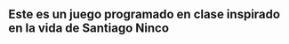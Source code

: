 <!DOCTYPE html>
<html lang="en">
<head>
    <meta charset="UTF-8">
    <meta http-equiv="X-UA-Compatible" content="IE=edge">
    <meta name="viewport" content="width=device-width, initial-scale=1.0">
    <title>Ninco game</title>
</head>
<body>
    <h2>Este es un juego programado en clase inspirado en la vida de Santiago Ninco</h2>
</body>
</html>